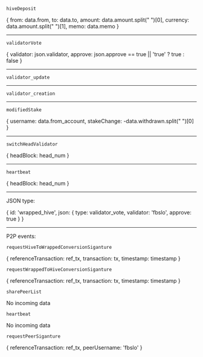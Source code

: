 `hiveDeposit`

{
  from: data.from,
  to: data.to,
  amount: data.amount.split(" ")[0],
  currency: data.amount.split(" ")[1],
  memo: data.memo
}

---

`validatorVote`

{
  validator: json.validator,
  approve: json.approve == true || 'true' ? true : false
}

---

`validator_update`

---

`validator_creation`

---

`modifiedStake`

{
  username: data.from_account,
  stakeChange: -data.withdrawn.split(" ")[0]
}

---

`switchHeadValidator`

{
  headBlock: head_num
}

---

`heartbeat`

{
  headBlock: head_num
}

---

JSON type:

{
  id: 'wrapped_hive',
  json: {
    type: validator_vote,
    validator: 'fbslo',
    approve: true
  }
}


---

P2P events:

`requestHiveToWrappedConversionSiganture`

{
  referenceTransaction: ref_tx,
  transaction: tx,
  timestamp: timestamp
}

`requestWrappedToHiveConversionSiganture`

{
  referenceTransaction: ref_tx,
  transaction: tx,
  timestamp: timestamp
}

`sharePeerList`

No incoming data

`heartbeat`

No incoming data

`requestPeerSiganture`

{
  referenceTransaction: ref_tx,
  peerUsername: 'fbslo'
}
